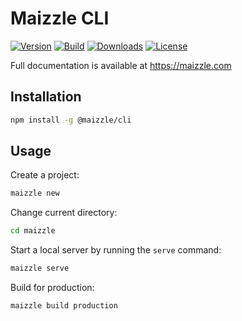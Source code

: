 # Maizzle CLI

[![Version][npm-version-shield]][npm]
[![Build][travis-ci-shield]][travis-ci]
[![Downloads][npm-stats-shield]][npm]
[![License][license-shield]][license]

Full documentation is available at https://maizzle.com

## Installation

```sh
npm install -g @maizzle/cli
```

## Usage

Create a project:

```sh
maizzle new
```

Change current directory:

```sh
cd maizzle
```

Start a local server by running the `serve` command:

```sh
maizzle serve
```

Build for production:

```sh
maizzle build production
```

[npm]: https://www.npmjs.com/package/@maizzle/cli
[npm-version-shield]: https://img.shields.io/npm/v/@maizzle/cli.svg?style=flat-square
[npm-stats-shield]: https://img.shields.io/npm/dt/@maizzle/cli.svg?style=flat-square&color=6875f5
[travis-ci]: https://travis-ci.org/maizzle/cli/
[travis-ci-shield]: https://img.shields.io/travis/maizzle/cli/master.svg?style=flat-square
[license]: ./LICENSE
[license-shield]: https://img.shields.io/npm/l/@maizzle/cli.svg?style=flat-square&color=0e9f6e
